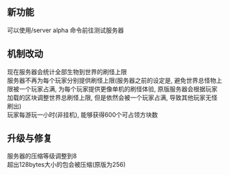 ## 新功能
可以使用/server alpha 命令前往测试服务器

## 机制改动
现在服务器会统计全部生物到世界的刷怪上限  
服务器不再为每个玩家分别提供刷怪上限(服务器之前的设定是, 避免世界总怪物上限被一个玩家占满, 为每个玩家提供更像单机的刷怪体验, 原版服务器会根据玩家加载的区块调整世界总刷怪上限, 但是依然会被一个玩家占满, 导致其他玩家无怪刷出)  
玩家每游玩一小时(非挂机), 能够获得600个可占领方块数

## 升级与修复
服务器的压缩等级调整到8  
超出128bytes大小的包会被压缩(原版为256)  